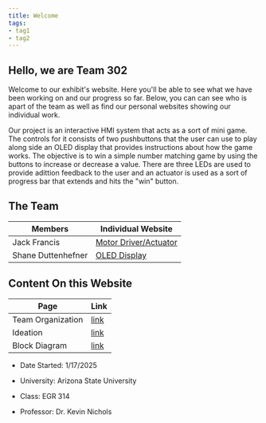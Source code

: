 ```yaml
---
title: Welcome
tags:
- tag1
- tag2
---
```


## Hello, we are Team 302
Welcome to our exhibit's website. Here you'll be able to see what we have been working on and our progress so far. Below, you can can see who is apart of the team as well as find our personal websites showing our individual work. 

Our project is an interactive HMI system that acts as a sort of mini game. The controls for it consists of two pushbuttons that the user can use to play along side an OLED display that provides instructions about how the game works. The objective is to win a simple number matching game by using the buttons to increase or decrease a value. There are three LEDs are used to provide adittion feedback to the user and an actuator is used as a sort of progress bar that extends and hits the "win" button.

## The Team
**Members** | **Individual Website**
------------|-----------------------
Jack Francis | [Motor Driver/Actuator](https://jmfran17.github.io/Jack_Datasheet.github.io/)
Shane Duttenhefner | [OLED Display](https://shaneduttenhefner.github.io/)

## Content On this Website
**Page** | **Link**
---------|---------
Team Organization | [link](https://asu-egr314-2025-s-302.github.io/EGR314-2025-S-302/charts/)
Ideation | [link](https://asu-egr314-2025-s-302.github.io/EGR314-2025-S-302/ConceptIdeation/)
Block Diagram | [link](https://asu-egr314-2025-s-302.github.io/EGR314-2025-S-302/Block%20Diagram/)

- Date Started: 1/17/2025

- University: Arizona State University
  
- Class: EGR 314
  
- Professor: Dr. Kevin Nichols


